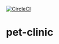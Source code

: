 [![CircleCI](https://circleci.com/gh/pranz123/pet-clinic/tree/master.svg?style=svg)](https://circleci.com/gh/pranz123/pet-clinic/tree/master)

# pet-clinic